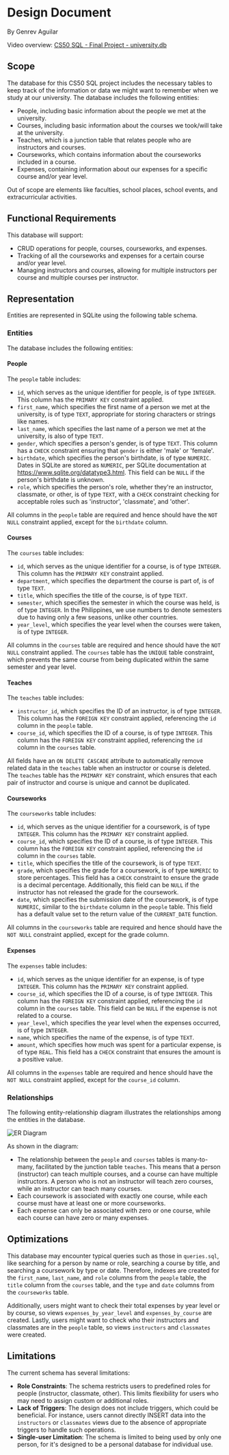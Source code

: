 # Design Document

By Genrev Aguilar

Video overview: [CS50 SQL - Final Project - university.db](https://youtu.be/3Yuy_Qh2gVY?si=NeVjWWtJSKchAKZT)

## Scope

The database for this CS50 SQL project includes the necessary tables to keep track of the information or data we might want to remember when we study at our university. The database includes the following entities:

* People, including basic information about the people we met at the university.
* Courses, including basic information about the courses we took/will take at the university.
* Teaches, which is a junction table that relates people who are instructors and courses.
* Courseworks, which contains information about the courseworks included in a course.
* Expenses, containing information about our expenses for a specific course and/or year level.

Out of scope are elements like faculties, school places, school events, and extracurricular activities.

## Functional Requirements

This database will support:

* CRUD operations for people, courses, courseworks, and expenses.
* Tracking of all the courseworks and expenses for a certain course and/or year level.
* Managing instructors and courses, allowing for multiple instructors per course and multiple courses per instructor.

## Representation

Entities are represented in SQLite using the following table schema.

### Entities

The database includes the following entities:

#### People

The `people` table includes:

* `id`, which serves as the unique identifier for people, is of type `INTEGER`. This column has the `PRIMARY KEY` constraint applied.
* `first_name`, which specifies the first name of a person we met at the university, is of type `TEXT`, appropriate for storing characters or strings like names.
* `last_name`, which specifies the last name of a person we met at the university, is also of type `TEXT`.
* `gender`, which specifies a person's gender, is of type `TEXT`. This column has a `CHECK` constraint ensuring that `gender` is either 'male' or 'female'.
* `birthdate`, which specifies the person's birthdate, is of type `NUMERIC`. Dates in SQLite are stored as `NUMERIC`, per SQLite documentation at <https://www.sqlite.org/datatype3.html>. This field can be `NULL` if the person's birthdate is unknown.
* `role`, which specifies the person's role, whether they're an instructor, classmate, or other, is of type `TEXT`, with a `CHECK` constraint checking for acceptable roles such as 'instructor', 'classmate', and 'other'.

All columns in the `people` table are required and hence should have the `NOT NULL` constraint applied, except for the `birthdate` column.

#### Courses

The `courses` table includes:

* `id`, which serves as the unique identifier for a course, is of type `INTEGER`. This column has the `PRIMARY KEY` constraint applied.
* `department`, which specifies the department the course is part of, is of type `TEXT`.
* `title`, which specifies the title of the course, is of type `TEXT`.
* `semester`, which specifies the semester in which the course was held, is of type `INTEGER`. In the Philippines, we use numbers to denote semesters due to having only a few seasons, unlike other countries.
* `year_level`, which specifies the year level when the courses were taken, is of type `INTEGER`.

All columns in the `courses` table are required and hence should have the `NOT NULL` constraint applied. The `courses` table has the `UNIQUE` table constraint, which prevents the same course from being duplicated within the same semester and year level.

#### Teaches

The `teaches` table includes:

* `instructor_id`, which specifies the ID of an instructor, is of type `INTEGER`. This column has the `FOREIGN KEY` constraint applied, referencing the `id` column in the `people` table.
* `course_id`, which specifies the ID of a course, is of type `INTEGER`. This column has the `FOREIGN KEY` constraint applied, referencing the `id` column in the `courses` table.

All fields have an `ON DELETE CASCADE` attribute to automatically remove related data in the `teaches` table when an instructor or course is deleted. The `teaches` table has the `PRIMARY KEY` constraint, which ensures that each pair of instructor and course is unique and cannot be duplicated.

#### Courseworks

The `courseworks` table includes:

* `id`, which serves as the unique identifier for a coursework, is of type `INTEGER`. This column has the `PRIMARY KEY` constraint applied.
* `course_id`, which specifies the ID of a course, is of type `INTEGER`. This column has the `FOREIGN KEY` constraint applied, referencing the `id` column in the `courses` table.
* `title`, which specifies the title of the coursework, is of type `TEXT`.
* `grade`, which specifies the grade for a coursework, is of type `NUMERIC` to store percentages. This field has a `CHECK` constraint to ensure the grade is a decimal percentage. Additionally, this field can be `NULL` if the instructor has not released the grade for the coursework.
* `date`, which specifies the submission date of the coursework, is of type `NUMERIC`, similar to the `birthdate` column in the `people` table. This field has a default value set to the return value of the `CURRENT_DATE` function.

All columns in the `courseworks` table are required and hence should have the `NOT NULL` constraint applied, except for the grade column.

#### Expenses

The `expenses` table includes:

* `id`, which serves as the unique identifier for an expense, is of type `INTEGER`. This column has the `PRIMARY KEY` constraint applied.
* `course_id`, which specifies the ID of a course, is of type `INTEGER`. This column has the `FOREIGN KEY` constraint applied, referencing the `id` column in the `courses` table. This field can be `NULL` if the expense is not related to a course.
* `year_level`, which specifies the year level when the expenses occurred, is of type `INTEGER`.
* `name`, which specifies the name of the expense, is of type `TEXT`.
* `amount`, which specifies how much was spent for a particular expense, is of type `REAL`. This field has a `CHECK` constraint that ensures the amount is a positive value.

All columns in the `expenses` table are required and hence should have the `NOT NULL` constraint applied, except for the `course_id` column.

### Relationships

The following entity-relationship diagram illustrates the relationships among the entities in the database.

![ER Diagram](erDiagram.png)

As shown in the diagram:

* The relationship between the `people` and `courses` tables is many-to-many, facilitated by the junction table `teaches`. This means that a person (instructor) can teach multiple courses, and a course can have multiple instructors. A person who is not an instructor will teach zero courses, while an instructor can teach many courses.
* Each coursework is associated with exactly one course, while each course must have at least one or more courseworks.
* Each expense can only be associated with zero or one course, while each course can have zero or many expenses.

## Optimizations

This database may encounter typical queries such as those in `queries.sql`, like searching for a person by name or role, searching a course by title, and searching a coursework by type or date. Therefore, indexes are created for the `first_name`, `last_name`, and `role` columns from the `people` table, the `title` column from the `courses` table, and the `type` and `date` columns from the `courseworks` table.

Additionally, users might want to check their total expenses by year level or by course, so views `expenses_by_year_level` and `expenses_by_course` are created. Lastly, users might want to check who their instructors and classmates are in the `people` table, so views `instructors` and `classmates` were created.

## Limitations

The current schema has several limitations:

* **Role Constraints**: The schema restricts users to predefined roles for people (instructor, classmate, other). This limits flexibility for users who may need to assign custom or additional roles.
* **Lack of Triggers**: The design does not include triggers, which could be beneficial. For instance, users cannot directly INSERT data into the `instructors` or `classmates` views due to the absence of appropriate triggers to handle such operations.
* **Single-user Limitation**: The schema is limited to being used by only one person, for it's designed to be a personal database for individual use.


